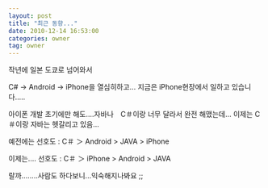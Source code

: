 ```yaml
---
layout: post
title: "최근 동향..."
date: 2010-12-14 16:53:00
categories: owner
tag: owner
---
```


작년에 일본 도쿄로 넘어와서

C# → Android → iPhone을 열심히하고...
지금은  iPhone현장에서 일하고 있습니다.....

아이폰 개발 초기에만 해도....자바나　C＃이랑 너무 달라서 완전 해맸는데...
이제는 C＃이랑 자바는 헷갈리고 있음...

예전에는
선호도  : C＃ ＞ Android > JAVA > iPhone

이제는....
선호도  : C＃ ＞ iPhone > Android > JAVA

랄까........사람도 하다보니...익숙해지나봐요 ;; 
